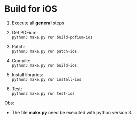 # Build for iOS

1. Execute all **general** steps

2. Get PDFium:  
```python3 make.py run build-pdfium-ios```  

3. Patch:  
```python3 make.py run patch-ios```  

4. Compile:  
```python3 make.py run build-ios```  
  
5. Install libraries:  
```python3 make.py run install-ios```  

6. Test:  
```python3 make.py run test-ios```  

Obs:
- The file **make.py** need be executed with python version 3.  

